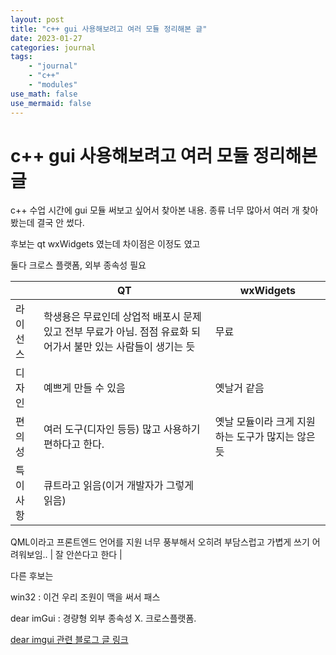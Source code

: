 ```yaml
---
layout: post
title: "c++ gui 사용해보려고 여러 모듈 정리해본 글"
date: 2023-01-27  
categories: journal
tags: 
    - "journal"
    - "c++"
    - "modules"
use_math: false
use_mermaid: false
---
```


# c++ gui 사용해보려고 여러 모듈 정리해본 글

c++ 수업 시간에 gui 모듈 써보고 싶어서 찾아본 내용. 종류 너무 많아서 여러 개 찾아봤는데 결국 안 썼다.

후보는 qt wxWidgets 였는데 차이점은 이정도 였고

둘다 크로스 플랫폼, 외부 종속성 필요

|  | QT | wxWidgets |
|---|---|---|
| 라이선스 | 학생용은 무료인데 상업적 배포시 문제 있고 전부 무료가 아님. 점점 유료화 되어가서 불만 있는 사람들이 생기는 듯 | 무료 |
| 디자인 | 예쁘게 만들 수 있음 | 옛날거 같음 |
| 편의성 | 여러 도구(디자인 등등) 많고 사용하기 편하다고 한다. | 옛날 모듈이라 크게 지원하는 도구가 많지는 않은듯 |
| 특이사항 | 큐트라고 읽음(이거 개발자가 그렇게 읽음)
QML이라고 프론트엔드 언어를 지원
너무 풍부해서 오히려 부담스럽고 가볍게 쓰기 어려워보임.. | 잘 안쓴다고 한다 |

다른 후보는 

win32 : 이건 우리 조원이 맥을 써서 패스

dear imGui : 경량형 외부 종속성 X.  크로스플랫폼. 

[dear imgui 관련 블로그 글 링크](https://blog.naver.com/PostView.nhn?blogId=sweetsmell9&logNo=221618574623&parentCategoryNo=&categoryNo=16&viewDate=&isShowPopularPosts=false&from=postView)
